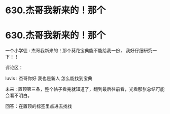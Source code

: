 # 630.杰哥我新来的！那个

# 630.杰哥我新来的！那个

一个小学徒 : 杰哥我新来的！那个葵花宝典能不能给我一份， 我好仔细研究一下！！

评论区：

luvis : 杰哥你好 我也是新人 怎么能找到宝典

未来 : 置顶第三条，整个帖子看完就知道了，翻到最后往前看，光看那张总结可能会看不明白。

回答：在置顶的标签里点进去找找